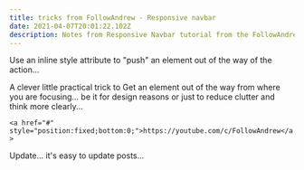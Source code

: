 ```yaml
---
title: tricks from FollowAndrew - Responsive navbar
date: 2021-04-07T20:01:22.102Z
description: Notes from Responsive Navbar tutorial from the FollowAndrew youtube channel...
---
```

Use an inline style attribute to "push" an element out of the way of the action...



A clever little practical trick to Get an element out of the way from where you are focusing... be it for design reasons or just to reduce clutter and think more clearly...

`<a href="#" style="position:fixed;bottom:0;">https://youtube.com/c/FollowAndrew</a>`

Update... it's easy to update posts...